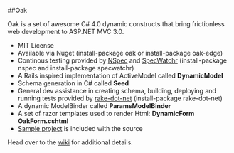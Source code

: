 ##Oak 

Oak is a set of awesome C# 4.0 dynamic constructs that bring frictionless web development to ASP.NET MVC 3.0.  

- MIT License
- Available via Nuget (install-package oak or install-package oak-edge)
- Continous testing provided by [NSpec](http://nspec.org) and [SpecWatchr](http://nspec.org/continuoustesting) (install-package nspec and install-package specwatchr)
- A Rails inspired implementation of ActiveModel called **DynamicModel**
- Schema generation in C# called **Seed**
- General dev assistance in creating schema, building, deploying and running tests provided by [rake-dot-net](http://github.com/amirrajan/rake-dot-net) (install-package rake-dot-net)
- A dynamic ModelBinder called **ParamsModelBinder**
- A set of razor templates used to render Html: **DynamicForm** **OakForm.cshtml**
- [Sample project](https://github.com/amirrajan/Oak/tree/master/DynamicBlog) is included with the source 

Head over to the [wiki](https://github.com/amirrajan/oak/wiki) for additional details.
